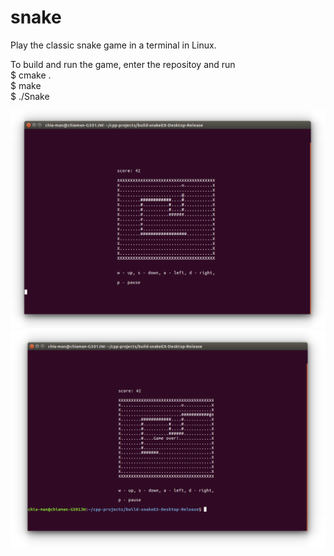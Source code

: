 # snake
Play the classic snake game in a terminal in Linux.

To build and run the game, enter the repositoy and run <br />
$ cmake . <br />
$ make <br />
$ ./Snake <br />

![Screenshot](snake.png)
![Screenshot_Game_Over](snake_game_over.png)
